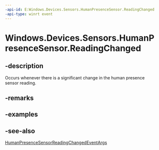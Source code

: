 ```yaml
---
-api-id: E:Windows.Devices.Sensors.HumanPresenceSensor.ReadingChanged
-api-type: winrt event
---
```


# Windows.Devices.Sensors.HumanPresenceSensor.ReadingChanged

<!--
public event Windows.Foundation.TypedEventHandler<Windows.Devices.Sensors.HumanPresenceSensor,Windows.Devices.Sensors.HumanPresenceSensorReadingChangedEventArgs> ReadingChanged;
-->

## -description

Occurs whenever there is a significant change in the human presence sensor reading.

## -remarks

## -examples

## -see-also

[HumanPresenceSensorReadingChangedEventArgs](humanpresencesensorreadingchangedeventargs.md)
